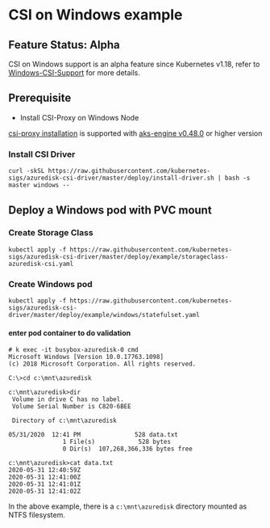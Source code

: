 # CSI on Windows example

## Feature Status: Alpha

CSI on Windows support is an alpha feature since Kubernetes v1.18, refer to [Windows-CSI-Support](https://github.com/kubernetes/enhancements/blob/master/keps/sig-windows/20190714-windows-csi-support.md) for more details.

## Prerequisite
- Install CSI-Proxy on Windows Node

[csi-proxy installation](https://github.com/Azure/aks-engine/blob/master/docs/topics/csi-proxy-windows.md) is supported with [aks-engine v0.48.0](https://github.com/Azure/aks-engine/releases/tag/v0.48.0) or higher version

### Install CSI Driver
```console
curl -skSL https://raw.githubusercontent.com/kubernetes-sigs/azuredisk-csi-driver/master/deploy/install-driver.sh | bash -s master windows --
```

## Deploy a Windows pod with PVC mount

### Create Storage Class
```console
kubectl apply -f https://raw.githubusercontent.com/kubernetes-sigs/azuredisk-csi-driver/master/deploy/example/storageclass-azuredisk-csi.yaml
```

### Create Windows pod
```console
kubectl apply -f https://raw.githubusercontent.com/kubernetes-sigs/azuredisk-csi-driver/master/deploy/example/windows/statefulset.yaml
```

#### enter pod container to do validation
```console
# k exec -it busybox-azuredisk-0 cmd
Microsoft Windows [Version 10.0.17763.1098]
(c) 2018 Microsoft Corporation. All rights reserved.

C:\>cd c:\mnt\azuredisk

c:\mnt\azuredisk>dir
 Volume in drive C has no label.
 Volume Serial Number is C820-6BEE

 Directory of c:\mnt\azuredisk

05/31/2020  12:41 PM               528 data.txt
               1 File(s)            528 bytes
               0 Dir(s)  107,268,366,336 bytes free

c:\mnt\azuredisk>cat data.txt
2020-05-31 12:40:59Z
2020-05-31 12:41:00Z
2020-05-31 12:41:01Z
2020-05-31 12:41:02Z
```
In the above example, there is a `c:\mnt\azuredisk` directory mounted as NTFS filesystem.
